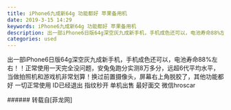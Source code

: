 ```yaml
---
title: iPhone6九成新64g 功能都好 苹果备用机
date: 2019-3-15 14:29
keywords: iPhone6九成新64g 功能都好 苹果备用机
description: 出一部iPhone6日版64g深空灰九成新手机，手机成色还可以，电池寿命88%左右！！正常使用一天完全没问题，安兔兔跑分实测8万多分，远超6代平均水平，当做拍照机和游戏机非常划算！换过前置摄像头，屏幕右上角脱胶了，其他功能都好 一切正常使用 ID已经退出 指纹秒开 单机出售 最好面交 微信hroscar
categories: used
---
```

<td class="t_f" id="postmessage_3230302">

出一部iPhone6日版64g深空灰九成新手机，手机成色还可以，电池寿命88%左右！！正常使用一天完全没问题，安兔兔跑分实测8万多分，远超6代平均水平，当做拍照机和游戏机非常划算！换过前置摄像头，屏幕右上角脱胶了，其他功能都好 一切正常使用 ID已经退出 指纹秒开 单机出售 最好面交 微信hroscar<br/>
<img alt="" border="0" class="zoom" data-cf-modified-826ba9902f7a19083a57d132-="" file="http://www.flw.ph/data/appbyme/upload/image/201903/15/0scyw9HESpLw.jpg" id="aimg_VlbLC" lazyloadthumb="1" onclick="" onmouseover="" src="http://www.flw.ph/data/appbyme/upload/image/201903/15/0scyw9HESpLw.jpg"/><br/>
<img alt="" border="0" class="zoom" data-cf-modified-826ba9902f7a19083a57d132-="" file="http://www.flw.ph/data/appbyme/upload/image/201903/15/GU6ozfsgWGdP.jpg" id="aimg_EMkMj" lazyloadthumb="1" onclick="" onmouseover="" src="http://www.flw.ph/data/appbyme/upload/image/201903/15/GU6ozfsgWGdP.jpg"/><br/>
<img alt="" border="0" class="zoom" data-cf-modified-826ba9902f7a19083a57d132-="" file="http://www.flw.ph/data/appbyme/upload/image/201903/15/cBUk5JwjL7ls.jpg" id="aimg_QBTTL" lazyloadthumb="1" onclick="" onmouseover="" src="http://www.flw.ph/data/appbyme/upload/image/201903/15/cBUk5JwjL7ls.jpg"/><br/>
<img alt="" border="0" class="zoom" data-cf-modified-826ba9902f7a19083a57d132-="" file="http://www.flw.ph/data/appbyme/upload/image/201903/15/KdDnLDyXflbf.jpg" id="aimg_bnlC7" lazyloadthumb="1" onclick="" onmouseover="" src="http://www.flw.ph/data/appbyme/upload/image/201903/15/KdDnLDyXflbf.jpg"/><br/>
<img alt="" border="0" class="zoom" data-cf-modified-826ba9902f7a19083a57d132-="" file="http://www.flw.ph/data/appbyme/upload/image/201903/15/v3SAAJ96bRdC.jpg" id="aimg_DU9v5" lazyloadthumb="1" onclick="" onmouseover="" src="http://www.flw.ph/data/appbyme/upload/image/201903/15/v3SAAJ96bRdC.jpg"/><br/>
<img alt="" border="0" class="zoom" data-cf-modified-826ba9902f7a19083a57d132-="" file="http://www.flw.ph/data/appbyme/upload/image/201903/15/VORIFjkPuUJ0.jpg" id="aimg_umG11" lazyloadthumb="1" onclick="" onmouseover="" src="http://www.flw.ph/data/appbyme/upload/image/201903/15/VORIFjkPuUJ0.jpg"/><br/>
<img alt="" border="0" class="zoom" data-cf-modified-826ba9902f7a19083a57d132-="" file="http://www.flw.ph/data/appbyme/upload/image/201903/15/sjFFoKll7ub0.jpg" id="aimg_QOS10" lazyloadthumb="1" onclick="" onmouseover="" src="http://www.flw.ph/data/appbyme/upload/image/201903/15/sjFFoKll7ub0.jpg"/><br/>
</td>
###### 转载自[菲龙网]
